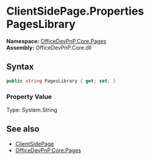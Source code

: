 # ClientSidePage.Properties PagesLibrary
  

**Namespace:** [OfficeDevPnP.Core.Pages](OfficeDevPnP.Core.Pages.md)  
**Assembly:** OfficeDevPnP.Core.dll  
## Syntax
```C#
public string PagesLibrary { get; set; }
```

### Property Value
Type: System.String  

## See also
- [ClientSidePage](OfficeDevPnP.Core.Pages.ClientSidePage.md) 
- [OfficeDevPnP.Core.Pages](OfficeDevPnP.Core.Pages.md) 
